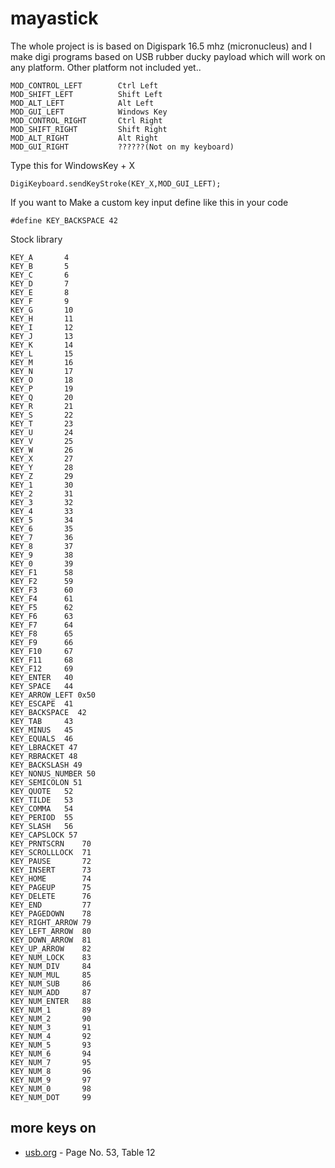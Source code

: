 # mayastick
The whole project is is based on Digispark 16.5 mhz (micronucleus) and I make digi programs based on USB rubber ducky payload which will work on any platform.
Other platform not included yet..

```
MOD_CONTROL_LEFT        Ctrl Left
MOD_SHIFT_LEFT          Shift Left
MOD_ALT_LEFT            Alt Left
MOD_GUI_LEFT            Windows Key
MOD_CONTROL_RIGHT       Ctrl Right
MOD_SHIFT_RIGHT         Shift Right
MOD_ALT_RIGHT           Alt Right
MOD_GUI_RIGHT           ??????(Not on my keyboard)
```

Type this for WindowsKey + X
```
DigiKeyboard.sendKeyStroke(KEY_X,MOD_GUI_LEFT);
```

If you want to Make a custom key input define like this in your code

```
#define KEY_BACKSPACE 42
```

Stock library
```
KEY_A       4
KEY_B       5
KEY_C       6
KEY_D       7
KEY_E       8
KEY_F       9
KEY_G       10
KEY_H       11
KEY_I       12
KEY_J       13
KEY_K       14
KEY_L       15
KEY_M       16
KEY_N       17
KEY_O       18
KEY_P       19
KEY_Q       20
KEY_R       21
KEY_S       22
KEY_T       23
KEY_U       24
KEY_V       25
KEY_W       26
KEY_X       27
KEY_Y       28
KEY_Z       29
KEY_1       30
KEY_2       31
KEY_3       32
KEY_4       33
KEY_5       34
KEY_6       35
KEY_7       36
KEY_8       37
KEY_9       38
KEY_0       39
KEY_F1      58
KEY_F2      59
KEY_F3      60
KEY_F4      61
KEY_F5      62
KEY_F6      63
KEY_F7      64
KEY_F8      65
KEY_F9      66
KEY_F10     67
KEY_F11     68
KEY_F12     69
KEY_ENTER   40
KEY_SPACE   44
KEY_ARROW_LEFT 0x50
KEY_ESCAPE  41
KEY_BACKSPACE  42
KEY_TAB     43
KEY_MINUS   45
KEY_EQUALS  46
KEY_LBRACKET 47
KEY_RBRACKET 48
KEY_BACKSLASH 49
KEY_NONUS_NUMBER 50
KEY_SEMICOLON 51
KEY_QUOTE   52
KEY_TILDE   53
KEY_COMMA   54
KEY_PERIOD  55
KEY_SLASH   56
KEY_CAPSLOCK 57
KEY_PRNTSCRN    70
KEY_SCROLLLOCK  71
KEY_PAUSE       72
KEY_INSERT      73
KEY_HOME        74
KEY_PAGEUP      75
KEY_DELETE      76
KEY_END         77
KEY_PAGEDOWN    78
KEY_RIGHT_ARROW 79
KEY_LEFT_ARROW  80
KEY_DOWN_ARROW  81
KEY_UP_ARROW    82
KEY_NUM_LOCK    83
KEY_NUM_DIV     84
KEY_NUM_MUL     85
KEY_NUM_SUB     86
KEY_NUM_ADD     87
KEY_NUM_ENTER   88
KEY_NUM_1       89
KEY_NUM_2       90
KEY_NUM_3       91
KEY_NUM_4       92
KEY_NUM_5       93
KEY_NUM_6       94
KEY_NUM_7       95
KEY_NUM_8       96
KEY_NUM_9       97
KEY_NUM_0       98
KEY_NUM_DOT     99
```

## more keys on

* [usb.org](https://www.usb.org/sites/default/files/documents/hut1_12v2.pdf) -  Page No. 53, Table 12
